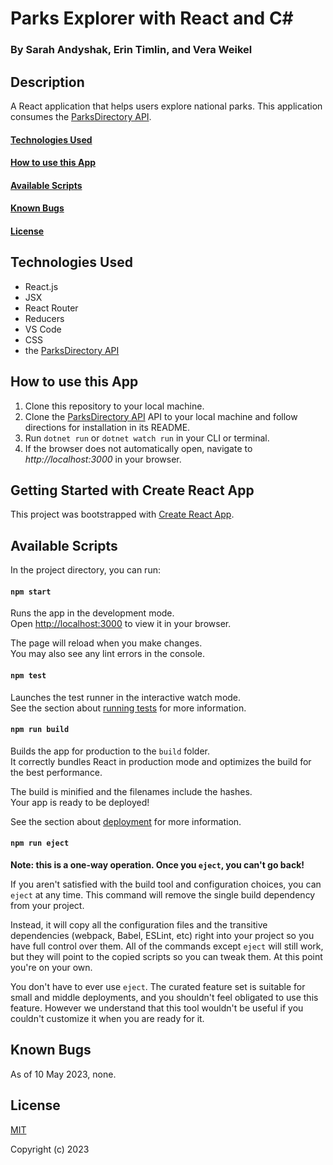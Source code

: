 # Parks Explorer with React and C#

### By Sarah Andyshak, Erin Timlin, and Vera Weikel

## Description
A React application that helps users explore national parks. This application consumes the [ParksDirectory API](https://github.com/SarahAndyshak/ParksDirectoryCopy.Solution).

#### [Technologies Used](#technologies-used)
#### [How to use this App](#how-to-use-this-app)
#### [Available Scripts](#available-scripts)
#### [Known Bugs](#known-bugs)
#### [License](#license)

## Technologies Used
* React.js
* JSX
* React Router
* Reducers
* VS Code
* CSS
* the [ParksDirectory API](https://github.com/SarahAndyshak/ParksDirectoryCopy.Solution)

## How to use this App

1. Clone this repository to your local machine. 
2. Clone the [ParksDirectory API](https://github.com/SarahAndyshak/ParksDirectoryCopy.Solution) API to your local machine and follow directions for installation in its README.
3. Run `dotnet run` or `dotnet watch run` in your CLI or terminal. 
4. If the browser does not automatically open, navigate to _http://localhost:3000_ in your browser.

## Getting Started with Create React App

This project was bootstrapped with [Create React App](https://github.com/facebook/create-react-app).

## Available Scripts

In the project directory, you can run:

#### `npm start`

Runs the app in the development mode.\
Open [http://localhost:3000](http://localhost:3000) to view it in your browser.

The page will reload when you make changes.\
You may also see any lint errors in the console.

#### `npm test`

Launches the test runner in the interactive watch mode.\
See the section about [running tests](https://facebook.github.io/create-react-app/docs/running-tests) for more information.

#### `npm run build`

Builds the app for production to the `build` folder.\
It correctly bundles React in production mode and optimizes the build for the best performance.

The build is minified and the filenames include the hashes.\
Your app is ready to be deployed!

See the section about [deployment](https://facebook.github.io/create-react-app/docs/deployment) for more information.

#### `npm run eject`

**Note: this is a one-way operation. Once you `eject`, you can't go back!**

If you aren't satisfied with the build tool and configuration choices, you can `eject` at any time. This command will remove the single build dependency from your project.

Instead, it will copy all the configuration files and the transitive dependencies (webpack, Babel, ESLint, etc) right into your project so you have full control over them. All of the commands except `eject` will still work, but they will point to the copied scripts so you can tweak them. At this point you're on your own.

You don't have to ever use `eject`. The curated feature set is suitable for small and middle deployments, and you shouldn't feel obligated to use this feature. However we understand that this tool wouldn't be useful if you couldn't customize it when you are ready for it.

## Known Bugs
As of 10 May 2023, none.

## License
[MIT](https://opensource.org/license/mit/)

Copyright (c) 2023